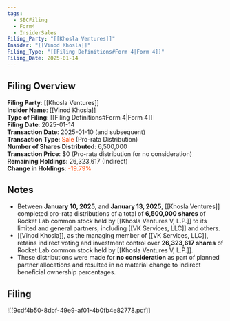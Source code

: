 ```yaml
---
tags:
  - SECFiling
  - Form4
  - InsiderSales
Filing_Party: "[[Khosla Ventures]]"
Insider: "[[Vinod Khosla]]"
Filing_Type: "[[Filing Definitions#Form 4|Form 4]]"
Filing_Date: 2025-01-14
---
```

## Filing Overview

**Filing Party**: [[Khosla Ventures]]  
**Insider Name**: [[Vinod Khosla]]  
**Type of Filing**: [[Filing Definitions#Form 4|Form 4]]  
**Filing Date**: 2025-01-14  
**Transaction Date**: 2025-01-10 (and subsequent)  
**Transaction Type**: <span style="color:orangered">Sale</span> (Pro-rata Distribution)  
**Number of Shares Distributed**: 6,500,000  
**Transaction Price**: $0 (Pro-rata distribution for no consideration)  
**Remaining Holdings**: 26,323,617 (Indirect)  
**Change in Holdings**: <span style="color:orangered">-19.79%</span>  


## Notes

- Between **January 10, 2025**, and **January 13, 2025**, [[Khosla Ventures]] completed pro-rata distributions of a total of **6,500,000 shares** of Rocket Lab common stock held by [[Khosla Ventures V, L.P.]] to its limited and general partners, including [[VK Services, LLC]] and others.  
- [[Vinod Khosla]], as the managing member of [[VK Services, LLC]], retains indirect voting and investment control over **26,323,617 shares** of Rocket Lab common stock held by [[Khosla Ventures V, L.P.]].  
- These distributions were made for **no consideration** as part of planned partner allocations and resulted in no material change to indirect beneficial ownership percentages.  



## Filing

![[9cdf4b50-8dbf-49e9-af01-4b0fb4e82778.pdf]]
